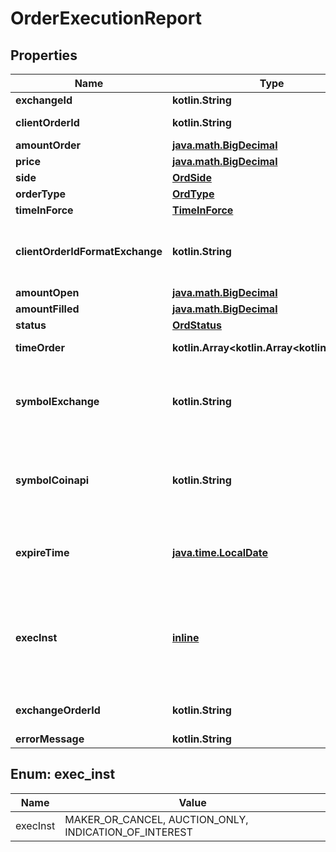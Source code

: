 
# OrderExecutionReport

## Properties
Name | Type | Description | Notes
------------ | ------------- | ------------- | -------------
**exchangeId** | **kotlin.String** | Exchange identifier. | 
**clientOrderId** | **kotlin.String** | The unique identifier of the order assigned by the client. | 
**amountOrder** | [**java.math.BigDecimal**](java.math.BigDecimal.md) | Order quantity. | 
**price** | [**java.math.BigDecimal**](java.math.BigDecimal.md) | Order price. | 
**side** | [**OrdSide**](OrdSide.md) |  | 
**orderType** | [**OrdType**](OrdType.md) |  | 
**timeInForce** | [**TimeInForce**](TimeInForce.md) |  | 
**clientOrderIdFormatExchange** | **kotlin.String** | The unique identifier of the order assigned by the client converted to the exchange order tag format for the purpose of tracking it. | 
**amountOpen** | [**java.math.BigDecimal**](java.math.BigDecimal.md) | Amount open. | 
**amountFilled** | [**java.math.BigDecimal**](java.math.BigDecimal.md) | Amount filled. | 
**status** | [**OrdStatus**](OrdStatus.md) |  | 
**timeOrder** | **kotlin.Array&lt;kotlin.Array&lt;kotlin.String&gt;&gt;** | Timestamped history of order status changes. | 
**symbolExchange** | **kotlin.String** | Exchange symbol. One of the properties (&#x60;symbol_exchange&#x60;, &#x60;symbol_coinapi&#x60;) is required to identify the market for the new order. |  [optional]
**symbolCoinapi** | **kotlin.String** | CoinAPI symbol. One of the properties (&#x60;symbol_exchange&#x60;, &#x60;symbol_coinapi&#x60;) is required to identify the market for the new order. |  [optional]
**expireTime** | [**java.time.LocalDate**](java.time.LocalDate.md) | Expiration time. Conditionaly required for orders with time_in_force &#x3D; &#x60;GOOD_TILL_TIME_EXCHANGE&#x60; or &#x60;GOOD_TILL_TIME_OEML&#x60;. |  [optional]
**execInst** | [**inline**](#kotlin.Array&lt;ExecInstEnum&gt;) | Order execution instructions are documented in the separate section: &lt;a href&#x3D;\&quot;#oeml-order-params-exec\&quot;&gt;OEML / Starter Guide / Order parameters / Execution instructions&lt;/a&gt;  |  [optional]
**exchangeOrderId** | **kotlin.String** | The unique identifier of the order assigned by the exchange. |  [optional]
**errorMessage** | **kotlin.String** | Error message |  [optional]


<a name="kotlin.Array<ExecInstEnum>"></a>
## Enum: exec_inst
Name | Value
---- | -----
execInst | MAKER_OR_CANCEL, AUCTION_ONLY, INDICATION_OF_INTEREST



